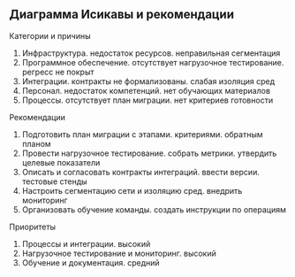 ## Диаграмма Исикавы и рекомендации

Категории и причины
1. Инфраструктура. недостаток ресурсов. неправильная сегментация
2. Программное обеспечение. отсутствует нагрузочное тестирование. регресс не покрыт
3. Интеграции. контракты не формализованы. слабая изоляция сред
4. Персонал. недостаток компетенций. нет обучающих материалов
5. Процессы. отсутствует план миграции. нет критериев готовности

Рекомендации
1. Подготовить план миграции с этапами. критериями. обратным планом
2. Провести нагрузочное тестирование. собрать метрики. утвердить целевые показатели
3. Описать и согласовать контракты интеграций. ввести версии. тестовые стенды
4. Настроить сегментацию сети и изоляцию сред. внедрить мониторинг
5. Организовать обучение команды. создать инструкции по операциям

Приоритеты
1. Процессы и интеграции. высокий
2. Нагрузочное тестирование и мониторинг. высокий
3. Обучение и документация. средний


